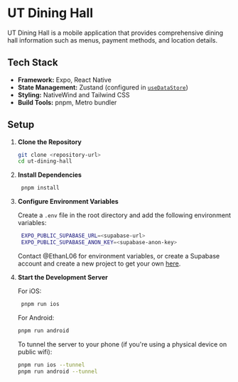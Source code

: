 # UT Dining Hall

UT Dining Hall is a mobile application that provides comprehensive dining hall information such as menus, payment methods, and location details.

## Tech Stack

- **Framework:** Expo, React Native
- **State Management:** Zustand (configured in [`useDataStore`](client/store/useDataStore.ts))
- **Styling:** NativeWind and Tailwind CSS
- **Build Tools:** pnpm, Metro bundler

## Setup

1. **Clone the Repository**

   ```sh
   git clone <repository-url>
   cd ut-dining-hall
   ```

2. **Install Dependencies**

   ```sh
    pnpm install
   ```

3. **Configure Environment Variables**

   Create a `.env` file in the root directory and add the following environment variables:

   ```sh
    EXPO_PUBLIC_SUPABASE_URL=<supabase-url>
    EXPO_PUBLIC_SUPABASE_ANON_KEY=<supabase-anon-key>
   ```

   Contact @EthanL06 for environment variables, or create a Supabase account and create a new project to get your own [here](https://database.new).

4. **Start the Development Server**

   For iOS:

   ```sh
    pnpm run ios
   ```

   For Android:

   ```sh
   pnpm run android
   ```

   To tunnel the server to your phone (if you're using a physical device on public wifi):

   ```sh
   pnpm run ios --tunnel
   pnpm run android --tunnel
   ```
